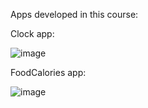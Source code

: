 Apps developed in this course:

Clock app:

![image](https://github.com/TiagoFernandes11/androi-app-course/assets/89404933/250406d3-9945-4a63-9d54-7d9603e44ed7)

FoodCalories app:

![image](https://github.com/TiagoFernandes11/androi-app-course/assets/89404933/fc4c6608-7fa7-4401-b9bb-578a7695b58d)


